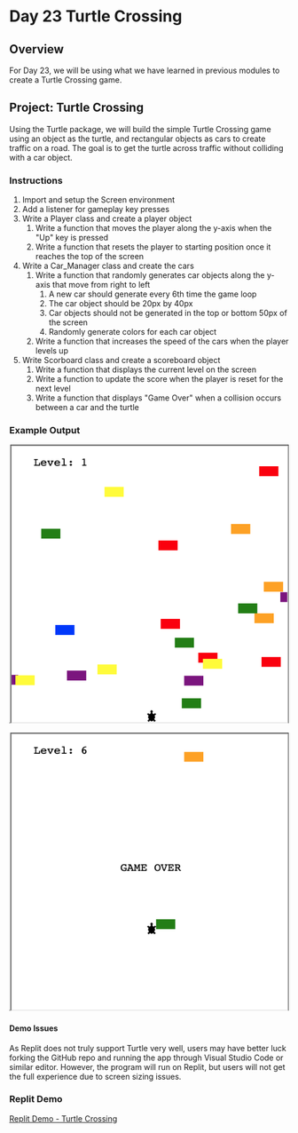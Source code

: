 # Day 23 Turtle Crossing

## Overview

   For Day 23, we will be using what we have learned in previous modules to create a Turtle Crossing game.

## Project: Turtle Crossing

Using the Turtle package, we will build the simple Turtle Crossing game using an object as the turtle, and rectangular objects as cars to create traffic on a road. The goal is to get the turtle across traffic without colliding with a car object.

### Instructions

1. Import and setup the Screen environment
2. Add a listener for gameplay key presses
3. Write a Player class and create a player object
   1. Write a function that moves the player along the y-axis when the "Up" key is pressed
   2. Write a function that resets the player to starting position once it reaches the top of the screen
4. Write a Car_Manager class and create the cars
   1. Write a function that randomly generates car objects along the y-axis that move from right to left
      1. A new car should generate every 6th time the game loop
      2. The car object should be 20px by 40px
      3. Car objects should not be generated in the top or bottom 50px of the screen
      4. Randomly generate colors for each car object
   2. Write a function that increases the speed of the cars when the player levels up
5. Write Scorboard class and create a scoreboard object
   1. Write a function that displays the current level on the screen
   2. Write a function to update the score when the player is reset for the next level
   3. Write a function that displays "Game Over" when a collision occurs between a car and the turtle

### Example Output

![Turtle Crossing 1](Images/turtle_crossing_1.png)

![Turtle Crossing 2](Images/turtle_crossing_2.png)

#### Demo Issues

As Replit does not truly support Turtle very well, users may have better luck forking the GitHub repo and running the app through Visual Studio Code or similar editor. However, the program will run on Replit, but users will not get the full experience due to screen sizing issues.

### Replit Demo

[Replit Demo - Turtle Crossing](https://replit.com/@EoghyUnscripted/Turtle-Crossing)
